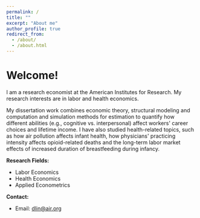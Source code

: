 ```yaml
---
permalink: /
title: ""
excerpt: "About me"
author_profile: true
redirect_from: 
  - /about/
  - /about.html
---
```


# Welcome!

I am a research economist at the American Institutes for Research. My research interests are in labor and health economics. 

My dissertation work combines economic theory, structural modeling and computation and simulation methods for estimation to quantify how different abilities (e.g., cognitive vs. interpersonal) affect workers' career choices and lifetime income. I have also studied health-related topics, such as how air pollution affects infant health, how physicians' practicing intensity affects opioid-related deaths and the long-term labor market effects of increased duration of breastfeeding during infancy.

**Research Fields:**
  - Labor Economics
  - Health Economics
  - Applied Econometrics

**Contact:**
 - Email: dlin@air.org
